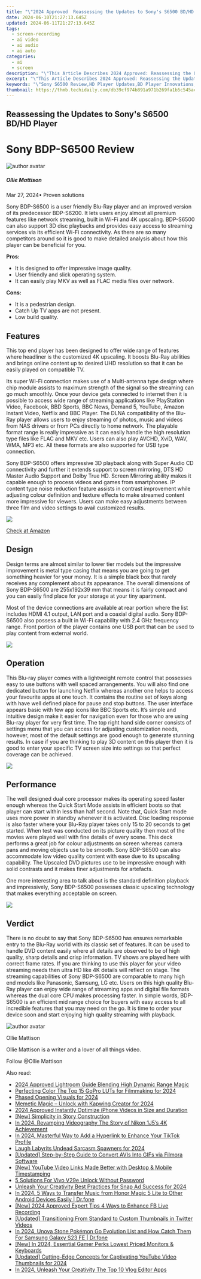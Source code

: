 ```yaml
---
title: "\"2024 Approved  Reassessing the Updates to Sony's S6500 BD/HD Player\""
date: 2024-06-10T21:27:13.645Z
updated: 2024-06-11T21:27:13.645Z
tags: 
  - screen-recording
  - ai video
  - ai audio
  - ai auto
categories: 
  - ai
  - screen
description: "\"This Article Describes 2024 Approved: Reassessing the Updates to Sony's S6500 BD/HD Player\""
excerpt: "\"This Article Describes 2024 Approved: Reassessing the Updates to Sony's S6500 BD/HD Player\""
keywords: "\"Sony S6500 Review,HD Player Updates,BD Player Innovations,Sony S6500 Firmware,Samsung BD/HD Comparison,Player Performance Analysis,Blu-Ray Technology Advances\""
thumbnail: https://thmb.techidaily.com/db39cf974b891a971b269fa1b5c545ac5598c4412d012bd826ff7f5dff9de440.png
---
```


## Reassessing the Updates to Sony's S6500 BD/HD Player

# Sony BDP-S6500 Review

![author avatar](https://images.wondershare.com/filmora/article-images/ollie-mattison.jpg)

##### Ollie Mattison

 Mar 27, 2024• Proven solutions

Sony BDP-S6500 is a user friendly Blu-Ray player and an improved version of its predecessor BDP-S6200\. It lets users enjoy almost all premium features like network streaming, built in Wi-Fi and 4K upscaling. BDP-S6500 can also support 3D disc playbacks and provides easy access to streaming services via its efficient Wi-Fi connectivity. As there are so many competitors around so it is good to make detailed analysis about how this player can be beneficial for you.

**Pros:**

* It is designed to offer impressive image quality.
* User friendly and slick operating system.
* It can easily play MKV as well as FLAC media files over network.

**Cons:**

* It is a pedestrian design.
* Catch Up TV apps are not present.
* Low build quality.

## Features

This top end player has been designed to offer wide range of features where headliner is the customized 4K upscaling. It boosts Blu-Ray abilities and brings online content up to desired UHD resolution so that it can be easily played on compatible TV.

Its super Wi-Fi connection makes use of a Multi-antenna type design where chip module assists to maximum strength of the signal so the streaming can go much smoothly. Once your device gets connected to internet then it is possible to access wide range of streaming applications like PlayStation Video, Facebook, BBD Sports, BBC News, Demand 5, YouTube, Amazon Instant Video, Netflix and BBC Player. The DLNA compatibility of the Blu-Ray player allows users to enjoy streaming of photos, music and videos from NAS drivers or from PCs directly to home network. The playable format range is really impressive as it can easily handle the high resolution type files like FLAC and MKV etc. Users can also play AVCHD, XviD, WAV, WMA, MP3 etc. All these formats are also supported for USB type connection.

Sony BDP-S6500 offers impressive 3D playback along with Super Audio CD connectivity and further it extends support to screen mirroring, DTS HD Master Audio Support and Dolby True HD. Screen Mirroring ability makes it capable enough to process videos and games from smartphones. IP content type noise reduction feature assists in contrast improvement while adjusting colour definition and texture effects to make streamed content more impressive for viewers. Users can make easy adjustments between three film and video settings to avail customized results.

![ ](https://images.wondershare.com/filmora/article-images/s6500-2.jpg)

[Check at Amazon](https://www.amazon.com/gp/product/B00X6AGWRQ/ref=as%5Fli%5Ftl?ie=UTF8&tag=vs-flora-20&camp=1789&creative=9325&linkCode=as2&creativeASIN=B00X6AGWRQ&linkId=0245ff252766063f214b09b223009990)

## Design

Design terms are almost similar to lower tier models but the impressive improvement is metal type casing that means you are going to get something heavier for your money. It is a simple black box that rarely receives any complement about its appearance. The overall dimensions of Sony BDP-S6500 are 255x192x39 mm that means it is fairly compact and you can easily find place for your storage at your tiny apartment.

Most of the device connections are available at rear portion where the list includes HDMI 4.1 output, LAN port and a coaxial digital audio. Sony BDP-S6500 also possess a built in Wi-Fi capability with 2.4 GHz frequency range. Front portion of the player contains one USB port that can be used to play content from external world.

![ ](https://images.wondershare.com/filmora/article-images/s6500-3.jpg)

## Operation

This Blu-ray player comes with a lightweight remote control that possesses easy to use buttons with well spaced arrangements. You will also find one dedicated button for launching Netflix whereas another one helps to access your favourite apps at one touch. It contains the routine set of keys along with have well defined place for pause and stop buttons. The user interface appears basic with few app icons like BBC Sports etc. It’s simple and intuitive design make it easier for navigation even for those who are using Blu-ray player for very first time. The top right hand side corner consists of settings menu that you can access for adjusting customization needs, however, most of the default settings are good enough to generate stunning results. In case if you are thinking to play 3D content on this player then it is good to enter your specific TV screen size into settings so that perfect coverage can be achieved.

![ ](https://images.wondershare.com/filmora/article-images/s6500-1.jpg)

## Performance

The well designed dual core processor makes its operating speed faster enough whereas the Quick Start Mode assists in efficient boots so that player can start within less than half second. Note that, Quick Start mode uses more power in standby whenever it is activated. Disc loading response is also faster where your Blu-Ray player takes only 15 to 20 seconds to get started. When test was conducted on its picture quality then most of the movies were played well with fine details of every scene. This deck performs a great job for colour adjustments on screen whereas camera pans and moving objects use to be smooth. Sony BDP-S6500 can also accommodate low video quality content with ease due to its upscaling capability. The Upscaled DVD pictures use to be impressive enough with solid contrasts and it makes finer adjustments for artefacts.

One more interesting area to talk about is the standard definition playback and impressively, Sony BDP-S6500 possesses classic upscaling technology that makes everything acceptable on screen.

![ ](https://images.wondershare.com/filmora/article-images/s6500-4.jpg)

## Verdict

There is no doubt to say that Sony BDP-S6500 has ensures remarkable entry to the Blu-Ray world with its classic set of features. It can be used to handle DVD content easily where all details are observed to be of high quality, sharp details and crisp information. TV shows are played here with correct frame rates. If you are thinking to use this player for your video streaming needs then ultra HD like 4K details will reflect on stage. The streaming capabilities of Sony BDP-S6500 are comparable to many high end models like Panasonic, Samsung, LG etc. Users on this high quality Blu-Ray player can enjoy wide range of streaming apps and digital file formats whereas the dual core CPU makes processing faster. In simple words, BDP-S6500 is an efficient mid range choice for buyers with easy access to all incredible features that you may need on the go. It is time to order your device soon and start enjoying high quality streaming with playback.

![author avatar](https://images.wondershare.com/filmora/article-images/ollie-mattison.jpg)

Ollie Mattison

Ollie Mattison is a writer and a lover of all things video.

Follow @Ollie Mattison

<span class="atpl-alsoreadstyle">Also read:</span>
<div><ul>
<li><a href="https://extra-approaches.techidaily.com/2024-approved-lightroom-guide-blending-high-dynamic-range-magic/"><u>2024 Approved  Lightroom Guide  Blending High Dynamic Range Magic</u></a></li>
<li><a href="https://extra-approaches.techidaily.com/perfecting-color-the-top-15-gopro-luts-for-filmmaking-for-2024/"><u>Perfecting Color  The Top 15 GoPro LUTs for Filmmaking for 2024</u></a></li>
<li><a href="https://extra-approaches.techidaily.com/phased-opening-visuals-for-2024/"><u>Phased Opening Visuals for 2024</u></a></li>
<li><a href="https://extra-approaches.techidaily.com/memetic-magic-unlock-with-kapwing-creator-for-2024/"><u>Memetic Magic – Unlock with Kapwing Creator for 2024</u></a></li>
<li><a href="https://extra-approaches.techidaily.com/2024-approved-instantly-optimize-iphone-videos-in-size-and-duration/"><u>2024 Approved  Instantly Optimize iPhone Videos in Size and Duration</u></a></li>
<li><a href="https://extra-approaches.techidaily.com/new-simplicity-in-story-construction/"><u>[New] Simplicity in Story Construction</u></a></li>
<li><a href="https://extra-approaches.techidaily.com/in-2024-revamping-videography-the-story-of-nikon-1j5s-4k-achievement/"><u>In 2024, Revamping Videography  The Story of Nikon 1J5’s 4K Achievement</u></a></li>
<li><a href="https://extra-approaches.techidaily.com/in-2024-masterful-way-to-add-a-hyperlink-to-enhance-your-tiktok-profile/"><u>In 2024, Masterful Way to Add a Hyperlink to Enhance Your TikTok Profile</u></a></li>
<li><a href="https://extra-approaches.techidaily.com/laugh-labyrits-undead-sarcasm-spawners-for-2024/"><u>Laugh Labyrits  Undead Sarcasm Spawners for 2024</u></a></li>
<li><a href="https://extra-approaches.techidaily.com/updated-step-by-step-guide-to-convert-avis-into-gifs-via-filmora-software/"><u>[Updated] Step-by-Step Guide to Convert AVIs Into GIFs via Filmora Software</u></a></li>
<li><a href="https://facebook-video-share.techidaily.com/new-youtube-video-links-made-better-with-desktop-and-mobile-timestamping/"><u>[New] YouTube Video Links Made Better with Desktop & Mobile Timestamping</u></a></li>
<li><a href="https://android-unlock.techidaily.com/5-solutions-for-vivo-v29e-unlock-without-password-by-drfone-android/"><u>5 Solutions For Vivo V29e Unlock Without Password</u></a></li>
<li><a href="https://snapchat-videos.techidaily.com/unleash-your-creativity-best-practices-for-snap-ad-success-for-2024/"><u>Unleash Your Creativity  Best Practices for Snap Ad Success for 2024</u></a></li>
<li><a href="https://android-transfer.techidaily.com/in-2024-5-ways-to-transfer-music-from-honor-magic-5-lite-to-other-android-devices-easily-drfone-by-drfone-transfer-from-android-transfer-from-android/"><u>In 2024, 5 Ways to Transfer Music from Honor Magic 5 Lite to Other Android Devices Easily | Dr.fone</u></a></li>
<li><a href="https://desktop-recording.techidaily.com/new-2024-approved-expert-tips-4-ways-to-enhance-fb-live-recording/"><u>[New] 2024 Approved  Expert Tips  4 Ways to Enhance FB Live Recording</u></a></li>
<li><a href="https://twitter-videos.techidaily.com/updated-transitioning-from-standard-to-custom-thumbnails-in-twitter-videos/"><u>[Updated] Transitioning From Standard to Custom Thumbnails in Twitter Videos</u></a></li>
<li><a href="https://change-location.techidaily.com/in-2024-unova-stone-pokemon-go-evolution-list-and-how-catch-them-for-samsung-galaxy-s23-fe-drfone-by-drfone-virtual-android/"><u>In 2024, Unova Stone Pokémon Go Evolution List and How Catch Them For Samsung Galaxy S23 FE | Dr.fone</u></a></li>
<li><a href="https://screen-activity-recording.techidaily.com/new-in-2024-essential-gamer-perks-lowest-priced-monitors-and-keyboards/"><u>[New] In 2024, Essential Gamer Perks  Lowest Priced Monitors & Keyboards</u></a></li>
<li><a href="https://facebook-video-share.techidaily.com/updated-cutting-edge-concepts-for-captivating-youtube-video-thumbnails-for-2024/"><u>[Updated] Cutting-Edge Concepts for Captivating YouTube Video Thumbnails for 2024</u></a></li>
<li><a href="https://video-creation-software.techidaily.com/in-2024-unleash-your-creativity-the-top-10-vlog-editor-apps/"><u>In 2024, Unleash Your Creativity The Top 10 Vlog Editor Apps</u></a></li>
</ul></div>

<ins class="adsbygoogle"
      style="display:block"
      data-ad-client="ca-pub-7571918770474297"
      data-ad-slot="8358498916"
      data-ad-format="auto"
      data-full-width-responsive="true"></ins>